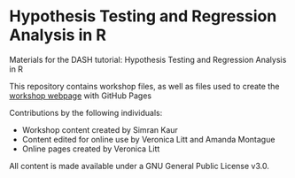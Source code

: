 # Hypothesis Testing and Regression Analysis in R
Materials for the DASH tutorial: Hypothesis Testing and Regression Analysis in R  

This repository contains workshop files, as well as files used to create the [workshop webpage](https://scds.github.io/hypothesis-testing-regression-analysis-r) with GitHub Pages   


Contributions by the following individuals: 
- Workshop content created by Simran Kaur
- Content edited for online use by Veronica Litt and Amanda Montague
- Online pages created by Veronica Litt


  
All content is made available under a GNU General Public License v3.0.
